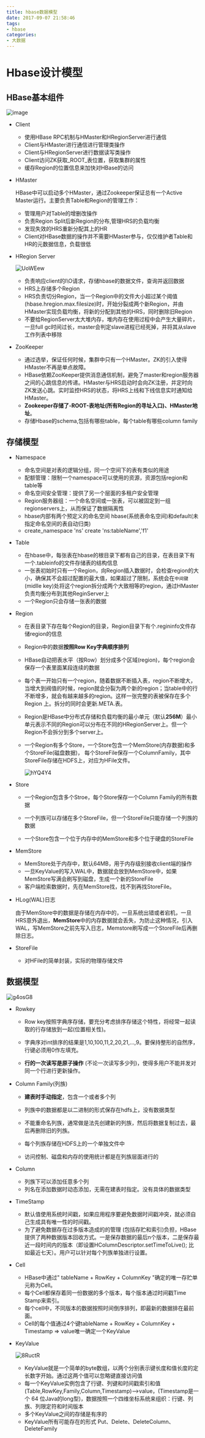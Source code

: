 ```yaml
---
title: hbase数据模型
date: 2017-09-07 21:58:46
tags:
- hbase
categories:
- 大数据
---
```


# Hbase设计模型

## HBase基本组件

![image](/Users/zhanglizhi/Downloads/0mrgGL.png)

- Client

  - 使用HBase RPC机制与HMaster和HRegionServer进行通信
  - Client与HMaster进行通信进行管理类操作
  - Client与HRegionServer进行数据读写类操作
  - Client访问ZK获取_ROOT_表位置，获取集群的属性
  - 缓存Region的位置信息来加快对HBase的访问


- HMaster

  HBase中可以启动多个HMaster，通过Zookeeper保证总有一个Active Master运行。主要负责Table和Region的管理工作：

  - 管理用户对Table的增删改操作
  - 负责Region Split后新Region的分布,管理HRS的负载均衡
  - 发现失效的HRS重新分配其上的HR
  - Client对HBase数据的操作并不需要HMaster参与，仅仅维护者Table和HR的元数据信息，负载很低

- HRegion Server

  ![UoWEew](https://blog-1257941127.cos.ap-beijing.myqcloud.com/uPic/UoWEew.jpg)

  - 负责响应client的I\O请求，存储hbase的数据文件，查询并返回数据
  - HRS上存储多个Region
  - HRS负责切分Region，当一个Region中的文件大小超过某个阈值(hbase.hregion.max.filesize)时，开始分裂成两个新Region，并由HMaster实现负载均衡，将新的分配到其他的HRS，同时删除旧Region
  - 不要给RegionServer太大堆内存，堆内存在使用过程中会产生大量碎片，一旦full gc时间过长，master会判定slave进程已经死掉，并将其从slave工作列表中移除

- ZooKeeper

  - 通过选举，保证任何时候，集群中只有一个HMaster。ZK的引入使得HMaster不再是单点故障。
  - HBase依赖ZooKeeper提供消息通信机制，避免了master和region服务器之间的心跳信息的传递。HMaster与HRS启动时会向ZK注册，并定时向ZK发送心跳。实时监控HRS的状态，将HRS上线和下线信息实时通知给HMaster。
  - **Zookeeper存储了-ROOT-表地址(所有Region的寻址入口)、HMaster地址**。
  - 存储Hbase的schema,包括有哪些table，每个table有哪些column family


## 存储模型

- Namespace
  - 命名空间是对表的逻辑分组，同一个空间下的表有类似的用途
  - 配额管理：限制一个namespace可以使用的资源，资源包括region和table等
  - 命名空间安全管理：提供了另一个层面的多租户安全管理
  - Region服务器组：一个命名空间或一张表，可以被固定到一组regionservers上，从而保证了数据隔离性
  - hbase内部有两个预定义的命名空间 hbase(系统表命名空间)和default(未指定命名空间的表自动归类)
  - create_namespace 'ns'              create 'ns:tableName','f1'
- Table
  - 在hbase中，每张表在hbase的根目录下都有自己的目录，在表目录下有一个.tableinfo的文件存储表的结构信息
  - 一张表初始时只有一个Region，向Region插入数据时，会检查region的大小，确保其不会超过配置的最大值，如果超过了限制，系统会在`中间键`(midlle key)处将这个region拆分成两个大致相等的region，通过HMaster负责均衡分布到其他ReginServer上
  - 一个Region只会存储一张表的数据


- Region

  - 在表目录下存在每个Region的目录，Region目录下有个.regininfo文件存储region的信息

  - Region中的数据**按照Row Key字典顺序排列**

  - HBase自动把表水平（按Row）划分成多个区域(region)，每个region会保存一个表里面某段连续的数据

  - 每个表一开始只有一个region，随着数据不断插入表，region不断增大，当增大到阀值的时候，region就会分裂为两个新的region；当table中的行不断增多，就会有越来越多的region。这样一张完整的表被保存在多个Region 上。拆分的同时会更新.META.表。

  - Region是HBase中分布式存储和负载均衡的最小单元（默认**256M**）最小单元表示不同的Region可以分布在不同的HRegionServer上。但一个Region不会拆分到多个server上。

  - 一个Region有多个Store，一个Store包含一个MemStore(内存数据)和多个StoreFile(磁盘数据)， 每个StoreFile保存一个ColumnFamily，其中StoreFile存储在HDFS上，对应为HFile文件。

    ![hYQ4Y4](https://blog-1257941127.cos.ap-beijing.myqcloud.com/uPic/hYQ4Y4.jpg)

    

- Store

  - 一个Region包含多个Stroe，每个Store保存一个Column Family的所有数据
  - 一个列族可以存储在多个StoreFile，但一个StoreFile只能存储一个列族的数据

  - 一个Store包含一个位于内存中的MemStore和多个位于硬盘的StoreFile

- MemStore

  - MemStore处于内存中，默认64MB，用于内存级别接收client端的操作
  - 一旦KeyValue的写入WAL中，数据就会放到MemStore中，如果MemStore写满会刷写到磁盘，生成一个新的StoreFile
  - 客户端检索数据时，先在MemStore找，找不到再找StoreFile。

- HLog(WAL)日志

     由于MemStore中的数据是存储在内存中的，一旦系统出错或者宕机，一旦HRS意外退出，**MemStore**中的内存数据就会丢失，为防止这种情况，引入WAL，写MemStore之前先写入日志，Memstore刷写成一个StoreFile后再删除日志。

- StoreFile

  - 对HFile的简单封装，实际的物理存储文件


## 数据模型

![g4osG8](https://blog-1257941127.cos.ap-beijing.myqcloud.com/uPic/g4osG8.jpg)

- Rowkey

  - Row key按照字典序存储，要充分考虑排序存储这个特性，将经常一起读取的行存储放到一起(位置相关性)。

  - 字典序对int排序的结果是1,10,100,11,2,20,21,…,9。要保持整形的自然序，行键必须用0作左填充。

  - **行的一次读写是原子操作** (不论一次读写多少列)，使得多用户不能并发对同一个行进行更新操作。

- Column Family(列族)

  - **建表时手动指定**，包含一个或者多个列

  - 列族中的数据都是以二进制的形式保存在hdfs上，没有数据类型

  - 不能重命名列族，通常做是法先创建新的列族，然后将数据复制过去，最后再删除旧的列族。

  - 每个列族存储在HDFS上的一个单独文件中

  - 访问控制、磁盘和内存的使用统计都是在列族层面进行的

- Column

  - 列族下可以添加任意多个列
  - 列名在添加数据时动态添加，无需在建表时指定。没有具体的数据类型

- TimeStamp

  - 默认值使用系统时间戳，如果应用程序要避免数据时间戳冲突，就必须自己生成具有唯一性的时间戳。
  - 为了避免数据存在过多版本造成的的管理 (包括存贮和索引)负担，HBase提供了两种数据版本回收方式。一是保存数据的最后n个版本，二是保存最近一段时间内的版本（即设置HColumnDescriptor.setTimeToLive(); 比如最近七天）。用户可以针对每个列族单独进行设置。

- Cell

  - HBase中通过" tableName + RowKey + ColumnKey "确定的唯一存贮单元称为Cell。
  - 每个Cell都保存着同一份数据的多个版本，每个版本通过时间戳Time Stamp来索引。
  - 每个cell中，不同版本的数据按照时间倒序排列，即最新的数据排在最前面。
  - Cell的每个值通过4个键tableName + RowKey + ColumnKey + Timestamp => value唯一确定一个KeyValue

- KeyValue

  ![8RuctR](https://blog-1257941127.cos.ap-beijing.myqcloud.com/uPic/8RuctR.jpg)

  - KeyValue就是一个简单的byte数组，以两个分别表示键长度和值长度的定长数字开始。通过这两个值可以忽略键直接访问值
  - 每一个KeyValue实例包含了行键、列键和时间戳索引和值 (Table,RowKey,Family,Column,Timestamp)—>value，(Timestamp是一个 64 位Java的long型)，数据按照一个四维坐标系统来组织：行键、列族、列限定符和时间版本
  - 多个KeyValue之间的存储是有序的
  - KeyValue所有可能存在的形式 Put、Delete、DeleteColumn、DeleteFamily
